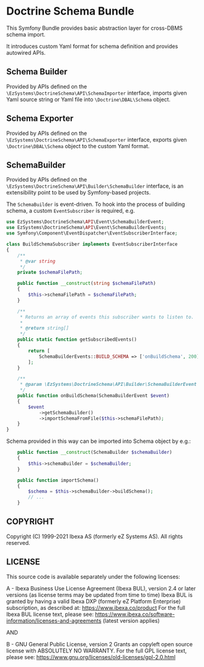 # Doctrine Schema Bundle

This Symfony Bundle provides basic abstraction layer for cross-DBMS schema import.

It introduces custom Yaml format for schema definition and provides autowired APIs.

## Schema Builder

Provided by APIs defined on the `\EzSystems\DoctrineSchema\API\SchemaImporter` interface,
imports given Yaml source string or Yaml file into `\Doctrine\DBAL\Schema` object.

## Schema Exporter

Provided by APIs defined on the `\EzSystems\DoctrineSchema\API\SchemaExporter` interface,
exports given `\Doctrine\DBAL\Schema` object to the custom Yaml format.

## SchemaBuilder

Provided by APIs defined on the `\EzSystems\DoctrineSchema\API\Builder\SchemaBuilder` interface,
is an extensibility point to be used by Symfony-based projects.

The `SchemaBuilder` is event-driven. To hook into the process of building schema, a custom `EventSubscriber` is required, e.g.

```php
use EzSystems\DoctrineSchema\API\Event\SchemaBuilderEvent;
use EzSystems\DoctrineSchema\API\Event\SchemaBuilderEvents;
use Symfony\Component\EventDispatcher\EventSubscriberInterface;

class BuildSchemaSubscriber implements EventSubscriberInterface
{
    /**
     * @var string
     */
    private $schemaFilePath;

    public function __construct(string $schemaFilePath)
    {
        $this->schemaFilePath = $schemaFilePath;
    }

    /**
     * Returns an array of events this subscriber wants to listen to.
     *
     * @return string[]
     */
    public static function getSubscribedEvents()
    {
        return [
            SchemaBuilderEvents::BUILD_SCHEMA => ['onBuildSchema', 200],
        ];
    }

    /**
     * @param \EzSystems\DoctrineSchema\API\Builder\SchemaBuilderEvent $event
     */
    public function onBuildSchema(SchemaBuilderEvent $event)
    {
        $event
            ->getSchemaBuilder()
            ->importSchemaFromFile($this->schemaFilePath);
    }
}
```

Schema provided in this way can be imported into Schema object by e.g.:

```php
    public function __construct(SchemaBuilder $schemaBuilder)
    {
        $this->schemaBuilder = $schemaBuilder;
    }

    public function importSchema()
    {
        $schema = $this->schemaBuilder->buildSchema();
        // ...
    }
```

## COPYRIGHT
Copyright (C) 1999-2021 Ibexa AS (formerly eZ Systems AS). All rights reserved.

## LICENSE
This source code is available separately under the following licenses:

A - Ibexa Business Use License Agreement (Ibexa BUL),
version 2.4 or later versions (as license terms may be updated from time to time)
Ibexa BUL is granted by having a valid Ibexa DXP (formerly eZ Platform Enterprise) subscription,
as described at: https://www.ibexa.co/product
For the full Ibexa BUL license text, please see:
https://www.ibexa.co/software-information/licenses-and-agreements (latest version applies)

AND

B - GNU General Public License, version 2
Grants an copyleft open source license with ABSOLUTELY NO WARRANTY. For the full GPL license text, please see:
https://www.gnu.org/licenses/old-licenses/gpl-2.0.html
